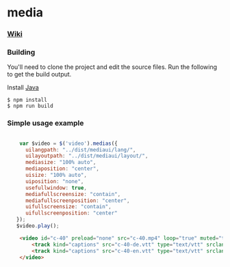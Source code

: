 # media

### [Wiki](https://github.com/cgkineo/media/wiki/Introduction)

### Building
You'll need to clone the project and edit the source files.
Run the following to get the build output.

Install [Java](https://www.java.com/en/download/)
```
$ npm install
$ npm run build
```

### Simple usage example
```javascript

    var $video = $('video').medias({
      uilangpath: "../dist/mediaui/lang/",
      uilayoutpath: "../dist/mediaui/layout/",
      mediasize: "100% auto",
      mediaposition: "center",
      uisize: "100% auto",
      uiposition: "none",
      usefullwindow: true,
      mediafullscreensize: "contain",
      mediafullscreenposition: "center",
      uifullscreensize: "contain",
      uifullscreenposition: "center"
   });
   $video.play();

```

```html
    <video id="c-40" preload="none" src="c-40.mp4" loop="true" muted="true" poster="c-40.jpg">
        <track kind="captions" src="c-40-de.vtt" type="text/vtt" srclang="de" label="Deutsch">
        <track kind="captions" src="c-40-en.vtt" type="text/vtt" srclang="en" label="English" default="true">
    </video>
```
